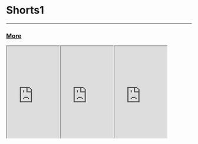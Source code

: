<!-- In-page CSS start -->

<style>

.SHORTS {
       display: flex;
      margin-bottom: 10px;
 
}
  
</style>

<!-- In-page CSS end -->

# Shorts1
-------

<h3>
<p><a href="URL">More</a><i class="arrow right"></i></p>
</h3>

<div class="SHORTS">
<iframe width="142" height="250" src="https://youtube.com/embed/_X_OPqMn684?si=rUwFLSKxz7ynJzWq?feature=share" ></iframe>
<iframe width="142" height="250" src="https://youtube.com/embed/nLuSieUljYE?si=LS1uNNeeWbUZhxdJ?feature=share" ></iframe>
<iframe width="142" height="250" src="https://youtube.com/embed/T0wgyI2f668?feature=share" ></iframe>
</div>

